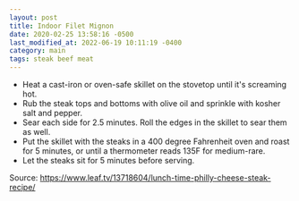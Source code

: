 ```yaml
---
layout: post
title: Indoor Filet Mignon
date: 2020-02-25 13:58:16 -0500
last_modified_at: 2022-06-19 10:11:19 -0400
category: main
tags: steak beef meat
---
```


  * Heat a cast-iron or oven-safe skillet on the stovetop until it's screaming hot.
  * Rub the steak tops and bottoms with olive oil and sprinkle with kosher salt and pepper.
  * Sear each side for 2.5 minutes. Roll the edges in the skillet to sear them as well.
  * Put the skillet with the steaks in a 400 degree Fahrenheit oven and roast for 5 minutes, or until a thermometer reads 135F for medium-rare.
  * Let the steaks sit for 5 minutes before serving.

Source: <https://www.leaf.tv/13718604/lunch-time-philly-cheese-steak-recipe/>

